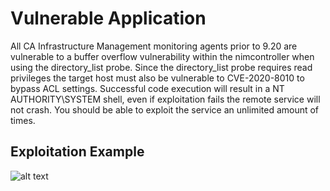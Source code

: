 # Vulnerable Application

All CA Infrastructure Management monitoring agents prior to 9.20 are vulnerable to a buffer overflow vulnerability
within the nimcontroller when using the directory_list probe. Since the directory_list probe requires read privileges
the target host must also be vulnerable to CVE-2020-8010 to bypass ACL settings. Successful code execution will result
in a NT AUTHORITY\SYSTEM shell, even if exploitation fails the remote service will not crash. You should be able to
exploit the service an unlimited amount of times.

## Exploitation Example

![alt text](https://github.com/wetw0rk/CA-UIM-Nimbus-Research/blob/master/0xFF%20-%20Screenshots/Out%20Of%20Bounds%20Write/module.gif)

